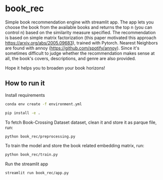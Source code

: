 # book_rec

Simple book recommendation engine with streamlit app. The app lets you choose the book from
the available books and returns the top n (you can control n) based on the similarity measure specified.
The recommendation is based on simple matrix factorization (this paper motivated this approach https://arxiv.org/abs/2005.09683), trained with Pytorch. Nearest Neighbors are found with annoy (https://github.com/spotify/annoy). Since it's sometimes difficult to judge whether
the recommendation makes sense at all, the book's covers, descriptions, and genre are also provided.

Hope it helps you to broaden your book horizons!

## How to run it

Install requirements
```bash
conda env create -f environment.yml
```

```bash
pip install -e .
```

To fetch Book-Crossing Dataset dataset, clean it and store it as parque file, run:
```bash
python book_rec/preprocessing.py
```

To train the model and store the book related embedding matrix, run:
```bash
python book_rec/train.py
```

Run the streamlit app
```bash
streamlit run book_rec/app.py
```

